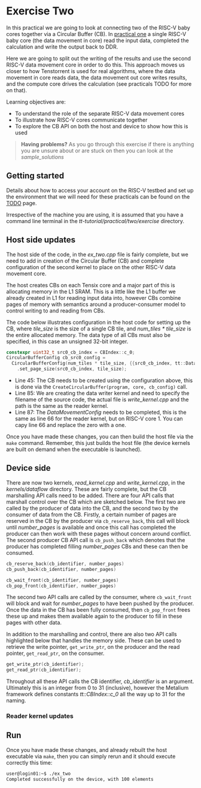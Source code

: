 # Exercise Two

In this practical we are going to look at connecting two of the RISC-V baby cores together via a Circular Buffer (CB). In [practical one](https://github.com/RISCVtestbed/tt-tutorial/tree/main/practical/one/exercise) a single RISC-V baby core (the data movement in core) read the input data, completed the calculation and write the output back to DDR. 

Here we are going to split out the writing of the results and use the second RISC-V data movement core in order to do this. This approach moves us closer to how Tenstorrent is used for real algorithms, where the data movement in core reads data, the data movement out core writes results, and the compute core drives the calculation (see practicals TODO for more on that).

Learning objectives are:

* To understand the role of the separate RISC-V data movement cores
* To illustrate how RISC-V cores communicate together
* To explore the CB API on both the host and device to show how this is used

>**Having problems?**
> As you go through this exercise if there is anything you are unsure about or are stuck on then you can look at the _sample_solutions_

## Getting started

Details about how to access your account on the RISC-V testbed and set up the environment that we will need for these practicals can be found on the [TODO](setup.md) page.

Irrespective of the machine you are using, it is assumed that you have a command line terminal in the _tt-tutorial/practical/two/exercise_ directory.

## Host side updates

The host side of the code, in the _ex_two.cpp_ file is fairly complete, but we need to add in creation of the Circular Buffer (CB) and complete configuration of the second kernel to place on the other RISC-V data movement core.

The host creates CBs on each Tensix core and a major part of this is allocating memory in the L1 SRAM. This is a little like the L1 buffer we already created in L1 for reading input data into, however CBs combine pages of memory with semantics around a producer-consumer model to control writing to and reading from CBs. 

The code below illustrates configuration in the host code for setting up the CB, where _tile_size_ is the size of a single CB tile, and _num_tiles * tile_size_ is the entire allocated memory. The data type of all CBs must also be specified, in this case an unsigned 32-bit integer.

```c++
constexpr uint32_t src0_cb_index = CBIndex::c_0;
CircularBufferConfig cb_src0_config =
  CircularBufferConfig(num_tiles * tile_size, {{src0_cb_index, tt::DataFormat::UInt32}})
    .set_page_size(src0_cb_index, tile_size);
```

* Line 45: The CB needs to be created using the configuration above, this is done via the `CreateCircularBuffer(program, core, cb_config)` call.
* Line 85: We are creating the data writer kernel and need to specify the filename of the source code, the actual file is _write_kernel.cpp_ and the path is the same as the reader kernel.
* Line 87: The _DataMovementConfig_ needs to be completed, this is the same as line 66 for the reader kernel, but on RISC-V core 1. You can capy line 66 and replace the zero with a one.

Once you have made these changes, you can then build the host file via the `make` command. Remember, this just builds the host file (the device kernels are built on demand when the executable is launched).

## Device side

There are now two kernels, _read_kernel.cpp_ and _write_kernel.cpp_, in the _kernels/dataflow_ directory. These are fairly complete, but the CB marshalling API calls need to be added. There are four API calls that marshall control over the CB which are sketched below. The first two are called by the producer of data into the CB, and the second two by the consumer of data from the CB. Firstly, a certain number of pages are reserved in the CB by the producer via `cb_reserve_back`, this call will block until _number_pages_ is available and once this call has completed the producer can then work with these pages without concern around conflict. The second producer CB API call is `cb_push_back` which denotes that the producer has completed filling _number_pages_ CBs and these can then be consumed.

```c++
cb_reserve_back(cb_identifier, number_pages)
cb_push_back(cb_identifier, number_pages)

cb_wait_front(cb_identifier, number_pages)
cb_pop_front(cb_identifier, number_pages)
```

The second two API calls are called by the consumer, where `cb_wait_front` will block and wait for _number_pages_ to have been pushed by the producer. Once the data in the CB has been fully consumed, then `cb_pop_front` frees these up and makes them available again to the producer to fill in these pages with other data.

In addition to the marshalling and control, there are also two API calls highlighted below that handles the memory side. These can be used to retrieve the write pointer, `get_write_ptr`, on the producer and the read pointer, `get_read_ptr`, on the consumer. 

```c++
get_write_ptr(cb_identifier);
get_read_ptr(cb_identifier);
```

Throughout all these API calls the CB identifier, _cb_identifier_ is an argument. Ultimately this is an integer from 0 to 31 (inclusive), however the Metalium framework defines constants _tt::CBIndex::c_0_ all the way up to 31 for the naming.

### Reader kernel updates


## Run

Once you have made these changes, and already rebuilt the host executable via `make`, then you can simply rerun and it should execute correctly this time:

```bash
user@login01:~$ ./ex_two
Completed successfully on the device, with 100 elements
```
